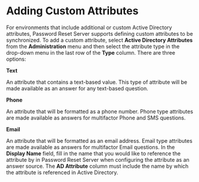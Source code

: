 [title]: # (Adding Custom Attributes)
[tags]: # (attributes)
[priority]: # (3)
# Adding Custom Attributes

For environments that include additional or custom Active Directory attributes, Password Reset Server
supports defining custom attributes to be synchronized. To add a custom attribute, select __Active
Directory Attributes__ from the __Administration__ menu and then select the attribute type in the drop-down
menu in the last row of the __Type__ column. There are three options:

__Text__ 

An attribute that contains a text-based value. This type of attribute will be made available as an answer
for any text-based question.

__Phone__ 

An attribute that will be formatted as a phone number. Phone type attributes are made available as
answers for multifactor Phone and SMS questions.

__Email__ 

An attribute that will be formatted as an email address. Email type attributes are made available as answers for multifactor Email questions. In the __Display Name__ field, fill in the name that you would like to reference the attribute by in Password
Reset Server when configuring the attribute as an answer source. The __AD Attribute__ column must include the name by which the attribute is referenced in Active Directory.
